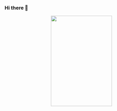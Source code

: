 ### Hi there 👋

<div id="header" align="center">
  <img src="https://giphy.com/embed/Dh5q0sShxgp13DwrvG" width="200" height="296" frameBorder="0" />
</div>

<!--
**Moamenmuh13/Moamenmuh13** is a ✨ _special_ ✨ repository because its `README.md` (this file) appears on your GitHub profile.
Here are some ideas to get you started:

- 🔭 I’m currently working on ALX Student
- 🌱 I’m currently learning Software Engineering
- 💬 Ask me about Android dev 
- 📫 How to reach me: https://twitter.com/MumenMu13
-->
